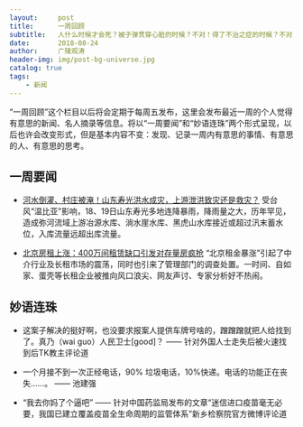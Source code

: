 ```yaml
---
layout:     post
title:      一周回顾
subtitle:   人什么时候才会死？被子弹贯穿心脏的时候？不对！得了不治之症的时候？不对！喝下毒蘑菇汤的时候？不对！是被人遗忘的时候！
date:       2018-08-24
author:     广陵观涛
header-img: img/post-bg-universe.jpg
catalog: true
tags:
    - 新闻
---
```



“一周回顾”这个栏目以后将会定期于每周五发布，这里会发布最近一周的个人觉得有意思的新闻、名人摘录等信息。将以“一周要闻”和“妙语连珠”两个形式呈现，以后也许会改变形式，但是基本内容不变：发现、记录一周内有意思的事情、有意思的人、有意思的思考。


## 一周要闻

- [河水倒灌、村庄被淹！山东寿光洪水成灾，上游泄洪致灾还是救灾？](https://new.qq.com/cmsn/20180823/20180823054800.html) 受台风“温比亚”影响，18、19日山东寿光多地连降暴雨，降雨量之大，历年罕见，造成弥河流域上游冶源水库、淌水崖水库、黑虎山水库接近或超过汛末蓄水位，入库流量远超出库流量。

- [北京房租上涨：400万间租赁缺口引发对存量房疯抢](http://finance.ifeng.com/a/20180824/16467327_0.shtml) “北京租金暴涨”引起了中介行业及长租市场的震荡，同时也引来了管理部门的调查处置。一时间、自如家、蛋壳等长租企业被推向风口浪尖、网友声讨、专家分析好不热闹。




## 妙语连珠

- 这案子解决的挺好啊，也没要求报案人提供车牌号啥的，蹭蹭蹭就把人给找到了。真乃（wai guo）人民卫士[good]？ —— 针对外国人士走失后被火速找到后TK教主评论道

- 一个月接不到一次正经电话，90% 垃圾电话，10%快递。电话的功能正在丧失……。 —— 池建强

- “我去你妈了个逼吧” —— 针对中国药监局发布的文章“迷信进口疫苗毫无必要，我国已建立覆盖疫苗全生命周期的监管体系”新乡检察院官方微博评论道
